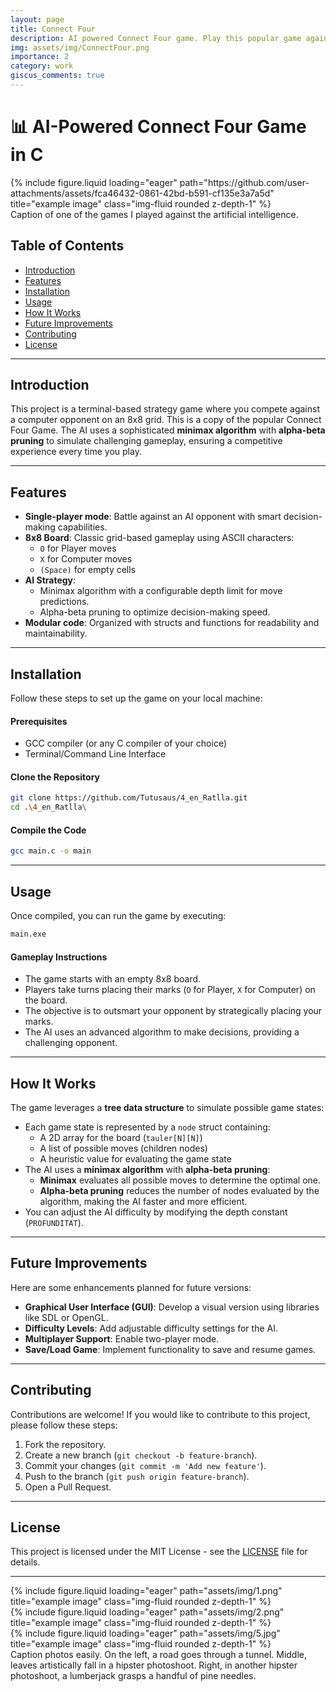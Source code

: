 ```yaml
---
layout: page
title: Connect Four
description: AI powered Connect Four game. Play this popular game against a decent opponent. Will you beat it?
img: assets/img/ConnectFour.png
importance: 2
category: work
giscus_comments: true
---
```


# 📊 AI-Powered Connect Four Game in C

<div class="row">
    <div class="col-sm mt-3 mt-md-0">
        {% include figure.liquid loading="eager" path="https://github.com/user-attachments/assets/fca46432-0861-42bd-b591-cf135e3a7a5d" title="example image" class="img-fluid rounded z-depth-1" %}
    </div>
</div>
<div class="caption">
    Caption of one of the games I played against the artificial intelligence.
</div>

## Table of Contents
- [Introduction](#introduction)
- [Features](#features)
- [Installation](#installation)
- [Usage](#usage)
- [How It Works](#how-it-works)
- [Future Improvements](#future-improvements)
- [Contributing](#contributing)
- [License](#license)

---------------------------------------------------------------------------------------------

## Introduction
This project is a terminal-based strategy game where you compete against a computer opponent on an 8x8 grid. This is a copy of the popular Connect Four Game. The AI uses a sophisticated **minimax algorithm** with **alpha-beta pruning** to simulate challenging gameplay, ensuring a competitive experience every time you play.

---------------------------------------------------------------------------------------------

## Features
- **Single-player mode**: Battle against an AI opponent with smart decision-making capabilities.
- **8x8 Board**: Classic grid-based gameplay using ASCII characters:
  - `O` for Player moves
  - `X` for Computer moves
  - `(Space)` for empty cells
- **AI Strategy**:
  - Minimax algorithm with a configurable depth limit for move predictions.
  - Alpha-beta pruning to optimize decision-making speed.
- **Modular code**: Organized with structs and functions for readability and maintainability.

---------------------------------------------------------------------------------------------

## Installation
Follow these steps to set up the game on your local machine:

#### Prerequisites
- GCC compiler (or any C compiler of your choice)
- Terminal/Command Line Interface

#### Clone the Repository
```bash
git clone https://github.com/Tutusaus/4_en_Ratlla.git
cd .\4_en_Ratlla\
```

#### Compile the Code
```bash
gcc main.c -o main
```

---------------------------------------------------------------------------------------------

## Usage
Once compiled, you can run the game by executing:

```bash
main.exe
```

#### Gameplay Instructions
- The game starts with an empty 8x8 board.
- Players take turns placing their marks (`O` for Player, `X` for Computer) on the board.
- The objective is to outsmart your opponent by strategically placing your marks.
- The AI uses an advanced algorithm to make decisions, providing a challenging opponent.

---------------------------------------------------------------------------------------------

## How It Works
The game leverages a **tree data structure** to simulate possible game states:
- Each game state is represented by a `node` struct containing:
  - A 2D array for the board (`tauler[N][N]`)
  - A list of possible moves (children nodes)
  - A heuristic value for evaluating the game state
- The AI uses a **minimax algorithm** with **alpha-beta pruning**:
  - **Minimax** evaluates all possible moves to determine the optimal one.
  - **Alpha-beta pruning** reduces the number of nodes evaluated by the algorithm, making the AI faster and more efficient.
- You can adjust the AI difficulty by modifying the depth constant (`PROFUNDITAT`).

---------------------------------------------------------------------------------------------

## Future Improvements
Here are some enhancements planned for future versions:
- **Graphical User Interface (GUI)**: Develop a visual version using libraries like SDL or OpenGL.
- **Difficulty Levels**: Add adjustable difficulty settings for the AI.
- **Multiplayer Support**: Enable two-player mode.
- **Save/Load Game**: Implement functionality to save and resume games.

---------------------------------------------------------------------------------------------

## Contributing
Contributions are welcome! If you would like to contribute to this project, please follow these steps:
1. Fork the repository.
2. Create a new branch (`git checkout -b feature-branch`).
3. Commit your changes (`git commit -m 'Add new feature'`).
4. Push to the branch (`git push origin feature-branch`).
5. Open a Pull Request.

---------------------------------------------------------------------------------------------

## License
This project is licensed under the MIT License - see the [LICENSE](https://github.com/Tutusaus/4_en_Ratlla/tree/master?tab=MIT-1-ov-file) file for details.

---------------------------------------------------------------------------------------------

<div class="row">
    <div class="col-sm mt-3 mt-md-0">
        {% include figure.liquid loading="eager" path="assets/img/1.png" title="example image" class="img-fluid rounded z-depth-1" %}
    </div>
    <div class="col-sm mt-3 mt-md-0">
        {% include figure.liquid loading="eager" path="assets/img/2.png" title="example image" class="img-fluid rounded z-depth-1" %}
    </div>
    <div class="col-sm mt-3 mt-md-0">
        {% include figure.liquid loading="eager" path="assets/img/5.jpg" title="example image" class="img-fluid rounded z-depth-1" %}
    </div>
</div>
<div class="caption">
    Caption photos easily. On the left, a road goes through a tunnel. Middle, leaves artistically fall in a hipster photoshoot. Right, in another hipster photoshoot, a lumberjack grasps a handful of pine needles.
</div>